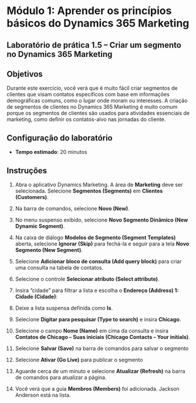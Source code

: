 ﻿---
lab:
    title: 'Laboratório 1.5: Criar um segmento no Dynamics 365 Marketing'
    module: 'Módulo 1: Aprender os princípios básicos do Dynamics 365 Marketing'
---

Módulo 1: Aprender os princípios básicos do Dynamics 365 Marketing
========================

## Laboratório de prática 1.5 – Criar um segmento no Dynamics 365 Marketing

## Objetivos

Durante este exercício, você verá que é muito fácil criar segmentos de clientes que visam contatos específicos com base em informações demográficas comuns, como o lugar onde moram ou interesses. A criação de segmentos de clientes no Dynamics 365 Marketing é muito comum porque os segmentos de clientes são usados para atividades essenciais de marketing, como definir os contatos-alvo nas jornadas do cliente.

## Configuração do laboratório

  - **Tempo estimado**: 20 minutos

## Instruções


1. Abra o aplicativo Dynamics Marketing. A área de **Marketing** deve ser selecionada. Selecione **Segmentos (Segments)** em **Clientes (Customers)**.

2. Na barra de comandos, selecione **Novo (New)**.

3. No menu suspenso exibido, selecione **Novo Segmento Dinâmico (New Dynamic Segment)**.

4. Na caixa de diálogo **Modelos de Segmento (Segment Templates)** aberta, selecione **Ignorar (Skip)** para fechá-la e seguir para a tela **Novo Segmento (New Segment)**.

5. Selecione **Adicionar bloco de consulta (Add query block)** para criar uma consulta na tabela de contatos. 

6. Selecione o controle **Selecionar atributo (Select attribute)**.

7. Insira “cidade” para filtrar a lista e escolha o **Endereço (Address) 1: Cidade (Cidade)**:

8. Deixe a lista suspensa definida como **Is**. 

9. Selecione **Digitar para pesquisar (Type to search)** e insira **Chicago**.

10. Selecione o campo **Nome (Name)** em cima da consulta e insira **Contatos de Chicago – Suas iniciais (Chicago Contacts – Your initials)**.

11. Selecione **Salvar (Save)** na barra de comandos para salvar o segmento

12. Selecione **Ativar (Go Live)** para publicar o segmento 

13. Aguarde cerca de um minuto e selecione **Atualizar (Refresh)** na barra de comandos para atualizar a página. 

14. Você verá que a guia **Membros (Members)** foi adicionada. Jackson Anderson está na lista.

